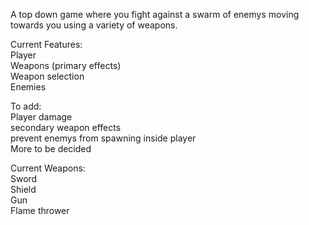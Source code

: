 A top down game where you fight against a swarm of enemys moving towards you using a variety of weapons.  

Current Features:  
Player  
Weapons (primary effects)  
Weapon selection  
Enemies  

To add:  
Player damage  
secondary weapon effects  
prevent enemys from spawning inside player  
More to be decided  

Current Weapons:  
Sword  
Shield  
Gun  
Flame thrower  
